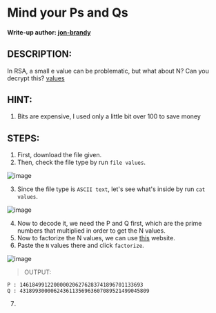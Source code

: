# Mind your Ps and Qs
#### Write-up author: [jon-brandy](https://github.com/jon-brandy)
## DESCRIPTION:
In RSA, a small e value can be problematic, but what about N? Can you decrypt this? [values](https://github.com/jon-brandy/CTF-WRITE-UP/blob/5eaa47528ad039a89549be944444270c59725eca/Asset/Mind%20your%20Ps%20and%20Qs/values)
## HINT:
1. Bits are expensive, I used only a little bit over 100 to save money
## STEPS:
1. First, download the file given.
2. Then, check the file type by run `file values`.

![image](https://user-images.githubusercontent.com/70703371/179344921-f9a3a22a-be04-4bfb-af65-a9ef04feec5f.png)

3. Since the file type is `ASCII text`, let's see what's inside by run `cat values`.

![image](https://user-images.githubusercontent.com/70703371/179344951-c7df30c6-521c-4baf-a735-5e79a379f6de.png)

4. Now to decode it, we need the P and Q first, which are the prime numbers that multiplied in order to get the N values.
5. Now to factorize the N values, we can use [this](http://factordb.com/) website.
6. Paste the `N` values there and click `factorize`.

![image](https://user-images.githubusercontent.com/70703371/179345063-3f4c9f81-4466-42ef-9ee6-145163f5047b.png)

> OUTPUT:

```
P : 1461849912200000206276283741896701133693
Q : 431899300006243611356963607089521499045809
```
7. 

